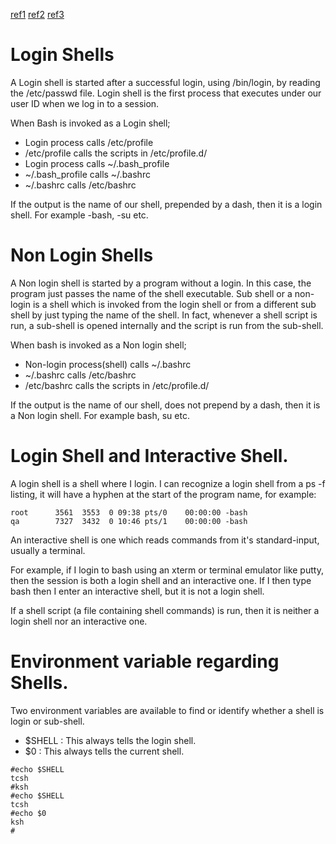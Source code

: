 [ref1](http://howtolamp.com/articles/difference-between-login-and-non-login-shell/)
[ref2](https://stackoverflow.com/questions/18186929/what-are-the-differences-between-a-login-shell-and-interactive-shell)
[ref3](http://www.theunixschool.com/2010/05/login-shell-or-non-login-shell.html)

# Login Shells

A Login shell is started after a successful login, using /bin/login, by reading the /etc/passwd file. Login shell is the first process that executes under our user ID when we log in to a session. 

When Bash is invoked as a Login shell;

- Login process calls /etc/profile
- /etc/profile calls the scripts in /etc/profile.d/
- Login process calls ~/.bash_profile
- ~/.bash_profile calls ~/.bashrc
- ~/.bashrc calls /etc/bashrc

If the output is the name of our shell, prepended by a dash, then it is a login shell.
For example -bash, -su etc.

# Non Login Shells

A Non login shell is started by a program without a login. In this case, the program just passes the name of the shell executable. Sub shell or a non-login is a shell which is invoked from the login shell or from a different sub shell by just typing the name of the shell. In fact, whenever a shell script is run, a sub-shell is opened internally and the script is run from the sub-shell.


When bash is invoked as a Non login shell;

- Non-login process(shell) calls ~/.bashrc
- ~/.bashrc calls /etc/bashrc
- /etc/bashrc calls the scripts in /etc/profile.d/

If the output is the name of our shell, does not prepend by a dash, then it is a Non login shell.
For example bash, su etc.

# Login Shell and Interactive Shell.

A login shell is a shell where I login. I can recognize a login shell from a ps -f listing, it will have a hyphen at the start of the program name, for example:

```
root      3561  3553  0 09:38 pts/0    00:00:00 -bash
qa        7327  3432  0 10:46 pts/1    00:00:00 -bash
```

An interactive shell is one which reads commands from it's standard-input, usually a terminal.

For example, if I login to bash using an xterm or terminal emulator like putty, then the session is both a login shell and an interactive one. If I then type bash then I enter an interactive shell, but it is not a login shell.

If a shell script (a file containing shell commands) is run, then it is neither a login shell nor an interactive one.

# Environment variable regarding Shells.

Two environment variables are available to find or identify whether a shell is login or sub-shell.

- $SHELL : This always tells the login shell.
- $0 : This always tells the current shell.

```
#echo $SHELL
tcsh
#ksh
#echo $SHELL
tcsh
#echo $0
ksh
#
```